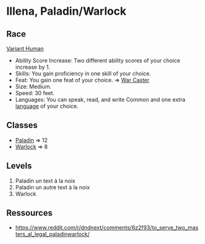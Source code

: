 # Illena, Paladin/Warlock

## Race 

[Variant Human](http://http://dnd5e.wikia.com/wiki/Human)

* Ability Score Increase: Two different ability scores of your choice increase by 1.
* Skills: You gain proficiency in one skill of your choice.
* Feat: You gain one feat of your choice. => [War Caster](http://dnd5e.wikia.com/wiki/Feats)
* Size: Medium.
* Speed: 30 feet.
* Languages: You can speak, read, and write Common and one extra [language](http://dnd5e.wikia.com/wiki/Languages) of your choice.

## Classes

* [Paladin](http://dnd5e.wikia.com/wiki/Paladin) => 12
* [Warlock](http://dnd5e.wikia.com/wiki/Warlock) => 8

## Levels

1. Paladin
  un text à la noix
2. Paladin
  un autre text à la noix
3. Warlock

## Ressources

* https://www.reddit.com/r/dndnext/comments/6z2f93/to_serve_two_masters_al_legal_paladinwarlock/